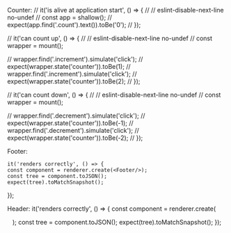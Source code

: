   
  Counter:
  // it('is alive at application start', () => {
  //   // eslint-disable-next-line no-undef
  //   const app = shallow(<Counter/>);
  //   expect(app.find('.count').text()).toBe('0');
  // });

  // it('can count up', () => {
  //   // eslint-disable-next-line no-undef
  //   const wrapper = mount(<Counter/>);

  //   wrapper.find('.increment').simulate('click');
  //   expect(wrapper.state('counter')).toBe(1);
  //   wrapper.find('.increment').simulate('click');
  //   expect(wrapper.state('counter')).toBe(2);
  // });

  // it('can count down', () => {
  //   // eslint-disable-next-line no-undef
  //   const wrapper = mount(<Counter/>);

  //   wrapper.find('.decrement').simulate('click');
  //   expect(wrapper.state('counter')).toBe(-1);
  //   wrapper.find('.decrement').simulate('click');
  //   expect(wrapper.state('counter')).toBe(-2);
  // });


  Footer:

    it('renders correctly', () => {
    const component = renderer.create(<Footer/>);
    const tree = component.toJSON();
    expect(tree).toMatchSnapshot();
  });


Header:
    it('renders correctly', () => {
    const component = renderer.create(<Header/>);
    const tree = component.toJSON();
    expect(tree).toMatchSnapshot();
  });